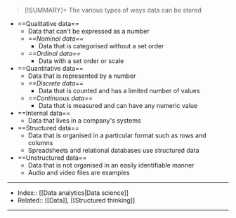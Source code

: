 > [!SUMMARY]+
> The various types of ways data can be stored

- ==Qualitative data==
	- Data that can't be expressed as a number
	- *==Nominal data==*
		- Data that is categorised without a set order
	- *==Ordinal data==*
		- Data with a set order or scale
- ==Quantitative data==
	- Data that is represented by a number
	- *==Discrete data==*
		- Data that is counted and has a limited number of values
	- *==Continuous data==*
		- Data that is measured and can have any numeric value
- ==Internal data==
	- Data that lives in a company's systems
- ==Structured data==
	- Data that is organised in a particular format such as rows and columns
	- Spreadsheets and relational databases use structured data
- ==Unstructured data==
	- Data that is not organised in an easily identifiable manner
	- Audio and video files are examples


---
- Index:: [[Data analytics|Data science]] 
- Related:: [[Data]], [[Structured thinking]]
---